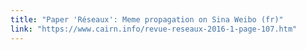 ```yaml
---
title: "Paper 'Réseaux': Meme propagation on Sina Weibo (fr)"
link: "https://www.cairn.info/revue-reseaux-2016-1-page-107.htm"
---
```


